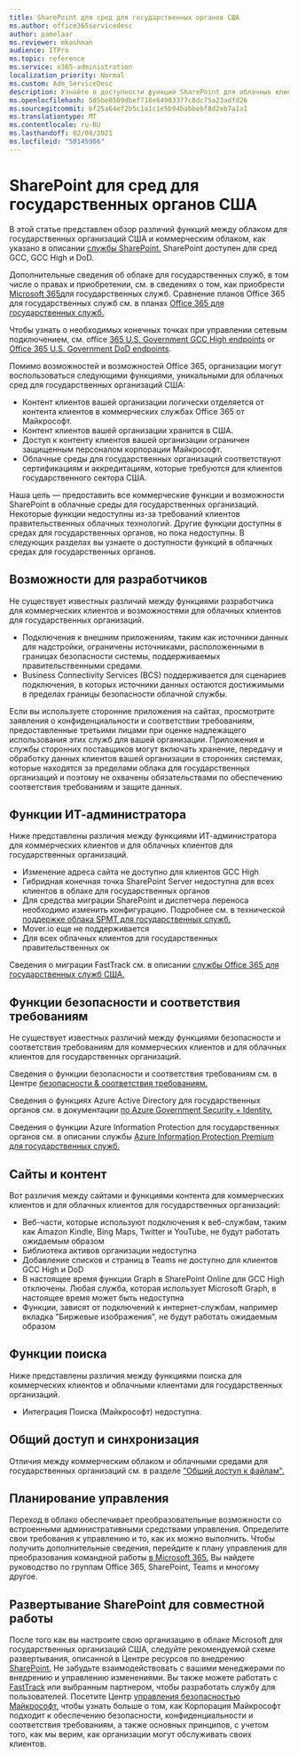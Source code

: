 ```yaml
---
title: SharePoint для сред для государственных органов США
ms.author: office365servicedesc
author: pamelaar
ms.reviewer: mkashman
audience: ITPro
ms.topic: reference
ms.service: o365-administration
localization_priority: Normal
ms.custom: Adm_ServiceDesc
description: Узнайте о доступности функций SharePoint для облачных клиентов из правительства США.
ms.openlocfilehash: 505be0509dbef718e64983377c8dc75a23adfd26
ms.sourcegitcommit: bf25a64ef2b5c1a1c1e5b94babbebf8d2eb7a1a1
ms.translationtype: MT
ms.contentlocale: ru-RU
ms.lasthandoff: 02/08/2021
ms.locfileid: "50145986"
---
```

# <a name="sharepoint-for-us-government-environments"></a>SharePoint для сред для государственных органов США

В этой статье представлен обзор различий функций между облаком для государственных организаций США и коммерческим облаком, как указано в описании [службы SharePoint.](/office365/servicedescriptions/sharepoint-online-service-description/sharepoint-online-service-description) SharePoint доступен для сред GCC, GCC High и DoD. 

Дополнительные сведения об облаке для государственных служб, в том числе о правах и приобретении, см. в сведениях о том, как приобрести [Microsoft 365](/office365/servicedescriptions/office-365-platform-service-description/office-365-us-government/microsoft-365-government-how-to-buy)для государственных служб. Сравнение планов Office 365 для государственных служб см. в планах [Office 365 для государственных служб.](https://www.microsoft.com/microsoft-365/government/compare-office-365-government-plans?rtc=1#EligibilityRequirements)

Чтобы узнать о необходимых конечных точках при управлении сетевым подключением, см. office [365 U.S. Government GCC High endpoints](/office365/enterprise/office-365-u-s-government-gcc-high-endpoints#sharepoint-online-and-onedrive-for-business) or [Office 365 U.S. Government DoD endpoints](/office365/enterprise/office-365-u-s-government-dod-endpoints#sharepoint-online-and-onedrive-for-business).

Помимо возможностей и возможностей Office 365, организации могут воспользоваться следующими функциями, уникальными для облачных сред для государственных организаций США:

-   Контент клиентов вашей организации логически отделяется от контента клиентов в коммерческих службах Office 365 от Майкрософт.
-   Контент клиентов вашей организации хранится в США.
-   Доступ к контенту клиентов вашей организации ограничен защищенным персоналом корпорации Майкрософт.
-   Облачные среды для государственных организаций соответствуют сертификациям и аккредитациям, которые требуются для клиентов государственного сектора США.

Наша цель — предоставить все коммерческие функции и возможности SharePoint в облачные среды для государственных организаций. Некоторые функции недоступны из-за требований клиентов правительственных облачных технологий. Другие функции доступны в средах для государственных органов, но пока недоступны. В следующих разделах вы узнаете о доступности функций в облачных средах для государственных органов.

## <a name="developer-features"></a>Возможности для разработчиков

Не существует известных различий между функциями разработчика для коммерческих клиентов и возможностями для облачных клиентов для государственных организаций.

- Подключения к внешним приложениям, таким как источники данных для надстройки, ограничены источниками, расположенными в границах безопасности системы, поддерживаемых правительственными средами.
- Business Connectivity Services (BCS) поддерживается для сценариев подключения, в которых источники данных остаются достижимыми в пределах границы безопасности облачной службы.

Если вы используете сторонние приложения на сайтах, просмотрите заявления о конфиденциальности и соответствии требованиям, предоставленные третьими лицами при оценке надлежащего использования этих служб для вашей организации. Приложения и службы сторонних поставщиков могут включать хранение, передачу и обработку данных клиентов вашей организации в сторонних системах, которые находятся за пределами облака для государственных организаций и поэтому не охвачены обязательствами по обеспечению соответствия требованиям и защите данных. 

## <a name="it-admin-features"></a>Функции ИТ-администратора

Ниже представлены различия между функциями ИТ-администратора для коммерческих клиентов и для облачных клиентов для государственных организаций.

- Изменение адреса сайта не доступно для клиентов GCC High
- Гибридная конечная точка SharePoint Server недоступна для всех клиентов в облаке для государственных органов
- Для средства миграции SharePoint и диспетчера переноса необходимо изменить конфигурацию. Подробнее см. в технической [поддержке облака SPMT для государственных служб.](/sharepointmigration/spmt-install-issues#government-cloud-support)
- Mover.io еще не поддерживается
- Для всех облачных клиентов для государственных правительственных ок

Сведения о миграции FastTrack см. в описании [службы Office 365 для государственных служб США.](/office365/servicedescriptions/office-365-platform-service-description/office-365-us-government/office-365-us-government#data-migrations-performed-by-fasttrack)

## <a name="security-and-compliance-features"></a>Функции безопасности и соответствия требованиям

Не существует известных различий между функциями безопасности и соответствия требованиям для коммерческих клиентов и для облачных клиентов для государственных организаций.

Сведения о функции безопасности и соответствия требованиям см. в Центре [безопасности & соответствия требованиям.](https://docs.microsoft.com/office365/servicedescriptions/office-365-platform-service-description/office-365-securitycompliance-center)

Сведения о функциях Azure Active Directory для государственных органов см. в документации [по Azure Government Security + Identity.](/azure/azure-government/documentation-government-services-securityandidentity#azure-active-directory) 

Сведения о функции Azure Information Protection для государственных органов см. в описании службы [Azure Information Protection Premium для государственных служб.](/enterprise-mobility-security/solutions/ems-aip-premium-govt-service-description) 

## <a name="sites-and-content"></a>Сайты и контент

Вот различия между сайтами и функциями контента для коммерческих клиентов и для облачных клиентов для государственных организаций:

- Веб-части, которые используют подключения к веб-службам, таким как Amazon Kindle, Bing Maps, Twitter и YouTube, не будут работать ожидаемым образом
- Библиотека активов организации недоступна
- Добавление списков и страниц в Teams не доступно для клиентов GCC High и DoD
- В настоящее время функции Graph в SharePoint Online для GCC High отключены. Любая служба, которая использует Microsoft Graph, в настоящее время может быть недоступна
- Функции, зависят от подключений к интернет-службам, например вкладка "Биржевые изображения", не будут работать ожидаемым образом

## <a name="search-features"></a>Функции поиска

Ниже представлены различия между функциями поиска для коммерческих клиентов и облачными клиентами для государственных организаций.

- Интеграция Поиска (Майкрософт) недоступна.

## <a name="sharing-and-sync"></a>Общий доступ и синхронизация

Отличия между коммерческим облаком и облачными средами для государственных организаций см. в разделе ["Общий доступ к файлам".](/office365/servicedescriptions/office-365-platform-service-description/office-365-us-government/gcc-high-and-dod#file-sharing)

## <a name="plan-for-governance"></a>Планирование управления

Переход в облако обеспечивает преобразовательные возможности со встроенными административными средствами управления. Определите свои требования к управлению и то, как их можно выполнить. Чтобы получить дополнительные сведения, перейдите к плану управления для преобразования командной работы [в Microsoft 365.](https://resources.techcommunity.microsoft.com/teamwork-governance/) Вы найдете руководство по группам Office 365, SharePoint, Teams и многому другое.

## <a name="deploy-sharepoint-for-collaboration"></a>Развертывание SharePoint для совместной работы

После того как вы настроите свою организацию в облаке Microsoft для государственных организаций США, следуйте рекомендуемой схеме развертывания, описанной в Центре ресурсов по внедрению [SharePoint.](https://resources.techcommunity.microsoft.com/resources/SharePoint-adoption/) Не забудьте взаимодействовать с вашими менеджерами по внедрению и управлению изменениями.
Вы также можете работать с [FastTrack](https://www.microsoft.com/fasttrack) или выбранным партнером, чтобы разработать службу для пользователей.
Посетите Центр [управления безопасностью Майкрософт,](https://www.microsoft.com/trust-center) чтобы узнать больше о том, как Корпорация Майкрософт подходит к обеспечению безопасности, конфиденциальности и соответствия требованиям, а также основных принципов, с учетом того, как мы верим, как организации могут обслуживать своих клиентов.

